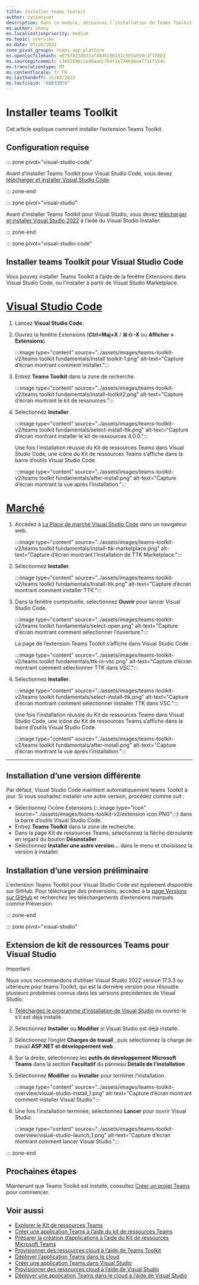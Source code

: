 ```yaml
---
title: Installer teams Toolkit
author: zyxiaoyuer
description: Dans ce module, découvrez l’installation de Teams Toolkit
ms.author: zhany
ms.localizationpriority: medium
ms.topic: overview
ms.date: 07/29/2022
zone_pivot_groups: teams-app-platform
ms.openlocfilehash: e079f023d931af48d5c06151c585a059c3f7f803
ms.sourcegitcommit: c3601696cced9aadc764f1e734646ee7711f154c
ms.translationtype: MT
ms.contentlocale: fr-FR
ms.lasthandoff: 11/03/2022
ms.locfileid: "68833078"
---
```

# <a name="install-teams-toolkit"></a>Installer teams Toolkit

Cet article explique comment installer l’extension Teams Toolkit.

## <a name="prerequisites"></a>Configuration requise

::: zone pivot="visual-studio-code"

Avant d’installer Teams Toolkit pour Visual Studio Code, vous devez [télécharger et installer Visual Studio Code](https://code.visualstudio.com/Download).

::: zone-end

::: zone pivot="visual-studio"

Avant d’installer Teams Toolkit pour Visual Studio, vous devez [télécharger et installer Visual Studio 2022](https://aka.ms/VSDownload) à l’aide du Visual Studio Installer.

::: zone-end

::: zone pivot="visual-studio-code"

## <a name="install-teams-toolkit-for-visual-studio-code"></a>Installer teams Toolkit pour Visual Studio Code

Vous pouvez installer Teams Toolkit à l’aide de la fenêtre Extensions dans Visual Studio Code, ou l’installer à partir de Visual Studio Marketplace.

# <a name="visual-studio-code"></a>[Visual Studio Code](#tab/vscode)

1. Lancez **Visual Studio Code**.
1. Ouvrez la fenêtre Extensions (**Ctrl+Maj+X** / **⌘⇧-X** ou **Afficher > Extensions**).

   :::image type="content" source="../assets/images/teams-toolkit-v2/teams toolkit fundamentals/install toolkit-1.png" alt-text="Capture d’écran montrant comment installer.":::

1. Entrez **Teams Toolkit** dans la zone de recherche.

   :::image type="content" source="../assets/images/teams-toolkit-v2/teams toolkit fundamentals/install-toolkit2.png" alt-text="Capture d’écran montrant le kit de ressources.":::

1. Sélectionnez **Installer**.
  
   :::image type="content" source="../assets/images/teams-toolkit-v2/teams toolkit fundamentals/select-install-ttk.png" alt-text="Capture d’écran montrant installer le kit de ressources 4.0.0.":::

   Une fois l’installation réussie du Kit de ressources Teams dans Visual Studio Code, une icône du Kit de ressources Teams s’affiche dans la barre d’outils Visual Studio Code.

   :::image type="content" source="../assets/images/teams-toolkit-v2/teams toolkit fundamentals/after-install.png" alt-text="Capture d’écran montrant la vue après l’installation.":::

# <a name="marketplace"></a>[Marché](#tab/marketplace)

1. Accédez à [La Place de marché Visual Studio Code](https://marketplace.visualstudio.com/items?itemName=TeamsDevApp.ms-teams-vscode-extension) dans un navigateur web.

   :::image type="content" source="../assets/images/teams-toolkit-v2/teams toolkit fundamentals/install-ttk-marketplace.png" alt-text="Capture d’écran montrant l’installation de TTK Marketplace.":::

1. Sélectionnez **Installer**.

   :::image type="content" source="../assets/images/teams-toolkit-v2/teams toolkit fundamentals/Install-ttk.png" alt-text="Capture d’écran montrant comment installer TTK.":::

1. Dans la fenêtre contextuelle, sélectionnez **Ouvrir** pour lancer Visual Studio Code.

   :::image type="content" source="../assets/images/teams-toolkit-v2/teams toolkit fundamentals/select-open.png" alt-text="Capture d’écran montrant comment sélectionner l’ouverture.":::

   La page de l’extension Teams Toolkit s’affiche dans Visual Studio Code :

   :::image type="content" source="../assets/images/teams-toolkit-v2/teams toolkit fundamentals/ttk-in-vsc.png" alt-text="Capture d’écran montrant comment sélectionner TTK dans VSC.":::

1. Sélectionnez **Installer**.

   :::image type="content" source="../assets/images/teams-toolkit-v2/teams toolkit fundamentals/select-install-ttk.png" alt-text="Capture d’écran montrant comment sélectionner Installer TTK dans VSC.":::

   Une fois l’installation réussie du Kit de ressources Teams dans Visual Studio Code, une icône du Kit de ressources Teams s’affiche dans la barre d’outils Visual Studio Code.

   :::image type="content" source="../assets/images/teams-toolkit-v2/teams toolkit fundamentals/after-install.png" alt-text="Capture d’écran montrant la vue après l’installation.":::

---

## <a name="installing-a-different-release-version"></a>Installation d’une version différente

Par défaut, Visual Studio Code maintient automatiquement teams Toolkit à jour. Si vous souhaitez installer une autre version, procédez comme suit :

* Sélectionnez l’icône Extensions (:::image type="icon" source="../assets/images/teams-toolkit-v2/extension icon.PNG":::) dans la barre d’outils Visual Studio Code.
* Entrez **Teams Toolkit**  dans la zone de recherche.
* Dans la page Kit de ressources Teams, sélectionnez la flèche déroulante en regard du bouton **Désinstaller** .
* Sélectionnez **Installer une autre version...** dans le menu et choisissez la version à installer.

## <a name="installing-a-pre-release-version"></a>Installation d’une version préliminaire

L’extension Teams Toolkit pour Visual Studio Code est également disponible sur GitHub. Pour télécharger des préversions, accédez à la [page Versions sur GitHub](https://github.com/OfficeDev/TeamsFx/releases) et recherchez les téléchargements d’extensions marqués comme Préversion.

::: zone-end

::: zone pivot="visual-studio"

## <a name="install-teams-toolkit-for-visual-studio"></a>Extension de kit de ressources Teams pour Visual Studio

   > [!IMPORTANT]
   > Nous vous recommandons d’utiliser Visual Studio 2022 version 17.3.3 ou ultérieure pour teams Toolkit, qui est la dernière version pour résoudre plusieurs problèmes connus dans les versions précédentes de Visual Studio.

1. [Téléchargez le programme d’installation de Visual Studio](https://aka.ms/VSDownload) ou ouvrez-le s’il est déjà installé.
2. Sélectionnez **Installer** ou **Modifier** si Visual Studio est déjà installé.
3. Sélectionnez l’onglet **Charges de travail** , puis sélectionnez la charge de travail **ASP.NET et développement web** .
4. Sur la droite, sélectionnez les **outils de développement Microsoft Teams** dans la section **Facultatif** du panneau **Détails de l’installation** .
5. Sélectionnez **Modifier** ou **Installer** pour terminer l’installation.

   :::image type="content" source="../assets/images/teams-toolkit-overview/visual-studio-install_1.png" alt-text="Capture d’écran montrant comment installer Visual Studio.":::

6. Une fois l’installation terminée, sélectionnez **Lancer** pour ouvrir Visual Studio.

    :::image type="content" source="../assets/images/teams-toolkit-overview/visual-studio-launch_1.png" alt-text="Capture d’écran montrant comment lancer Visual Studio.":::

::: zone-end

## <a name="next-steps"></a>Prochaines étapes

Maintenant que Teams Toolkit est installé, consultez [Créer un projet Teams](create-new-project.md) pour commencer.

## <a name="see-also"></a>Voir aussi

* [Explorer le Kit de ressources Teams](explore-Teams-Toolkit.md)
* [Créer une application Teams à l’aide du kit de ressources Teams](create-new-project.md)
* [Préparer la création d’applications à l’aide du Kit de ressources Microsoft Teams](build-environments.md)
* [Provisionner des ressources cloud à l’aide de Teams Toolkit](provision.md)
* [Déployer l’application Teams dans le cloud](deploy.md)
* [Créer une application Teams dans Visual Studio](create-new-project.md#create-new-teams-app-in-visual-studio)
* [Provisionner des ressources cloud à l’aide de Visual Studio](provision-cloud-resources.md)
* [Déployer une application Teams dans le cloud à l’aide de Visual Studio](deploy.md#deploy-teams-app-to-the-cloud-using-visual-studio)
